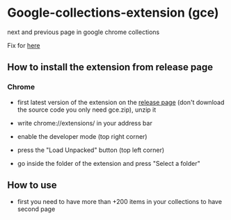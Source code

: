 # Google-collections-extension (gce)

next and previous page in google chrome collections

Fix for [here](https://support.google.com/websearch/thread/13496475/collections-not-showing-all-saved?hl=en)

## How to install the extension from release page

### Chrome
- first latest version of the extension on the [release page](https://github.com/Senpai-10/google-collections-extension/releases) (don't download the source code you only need gce.zip), unzip it 

- write chrome://extensions/ in your address bar

- enable the developer mode (top right corner)

- press the "Load Unpacked" button (top left corner)

- go inside the folder of the extension and press "Select a folder"

## How to use

- first you need to have more than +200 items in your collections to have second page

